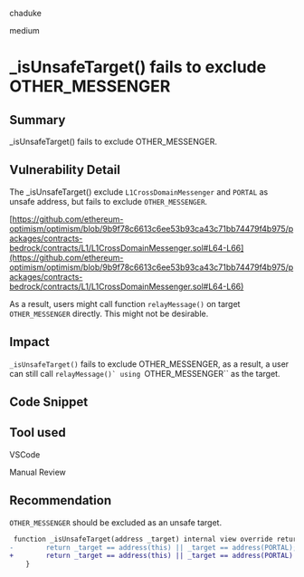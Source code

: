 chaduke

medium

# _isUnsafeTarget() fails to exclude OTHER_MESSENGER

## Summary
_isUnsafeTarget() fails to exclude OTHER_MESSENGER.

## Vulnerability Detail
The _isUnsafeTarget() exclude ``L1CrossDomainMessenger`` and ``PORTAL`` as unsafe address, but fails to exclude ``OTHER_MESSENGER``. 

[https://github.com/ethereum-optimism/optimism/blob/9b9f78c6613c6ee53b93ca43c71bb74479f4b975/packages/contracts-bedrock/contracts/L1/L1CrossDomainMessenger.sol#L64-L66](https://github.com/ethereum-optimism/optimism/blob/9b9f78c6613c6ee53b93ca43c71bb74479f4b975/packages/contracts-bedrock/contracts/L1/L1CrossDomainMessenger.sol#L64-L66)

As a result, users might call function ``relayMessage()`` on target ``OTHER_MESSENGER`` directly.  This might not be desirable. 

## Impact
``_isUnsafeTarget()`` fails to exclude OTHER_MESSENGER, as a result, a user can still call  ``relayMessage()` using ``OTHER_MESSENGER``  as the target. 

## Code Snippet

## Tool used
VSCode

Manual Review

## Recommendation 
``OTHER_MESSENGER`` should be excluded as an unsafe target.

```diff
 function _isUnsafeTarget(address _target) internal view override returns (bool) {
-        return _target == address(this) || _target == address(PORTAL);
+        return _target == address(this) || _target == address(PORTAL) || OTHER_MESSENGER;
    }
```
